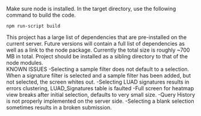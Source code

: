 Make sure node is installed. In the target directory, use the following command to build the code.

`npm run-script build`

This project has a large list of dependencies that are pre-installed on the current server. Future versions will contain a full list of dependencies as well as a link to the node package. Currently the total size is roughly ~700 MB in total. Project should be installed as a sibling directory to that of the node modules.
<br>
KNOWN ISSUES
-Selecting a sample filter does not default to a selection. When a signature filter is selected and a sample filter has been added, but not selected, the screen whites out.
-Selecting LUAD signatures results in errors clustering, LUAD_Signatures table is faulted
-Full screen for heatmap view breaks after initial selection, defaults to very small size.
-Query History is not properly implemented on the server side.
-Selecting a blank selection sometimes results in a broken submission.